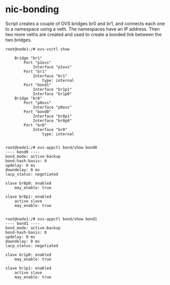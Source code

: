 # nic-bonding

Script creates a couple of OVS bridges br0 and br1, and connects each one to a namespace using a veth. The namespaces have an IP address. Then two more veths are created and used to create a bonded link between the two bridges.


    root@node1:/# ovs-vsctl show
    
        Bridge "br1"
            Port "p1ovs"
                Interface "p1ovs"
            Port "br1"
                Interface "br1"
                    type: internal
            Port "bond1"
                Interface "br1p1"
                Interface "br1p0"
        Bridge "br0"
            Port "p0ovs"
                Interface "p0ovs"
            Port "bond0"
                Interface "br0p1"
                Interface "br0p0"
            Port "br0"
                Interface "br0"
                    type: internal


    root@node1:/# ovs-appctl bond/show bond0
    ---- bond0 ----
    bond_mode: active-backup
    bond-hash-basis: 0
    updelay: 0 ms
    downdelay: 0 ms
    lacp_status: negotiated

    slave br0p0: enabled
	    may_enable: true

    slave br0p1: enabled
	    active slave
	    may_enable: true


    root@node1:/# ovs-appctl bond/show bond1
    ---- bond1 ----
    bond_mode: active-backup
    bond-hash-basis: 0
    updelay: 0 ms
    downdelay: 0 ms
    lacp_status: negotiated

    slave br1p0: enabled
	    may_enable: true

    slave br1p1: enabled
	    active slave
	    may_enable: true

